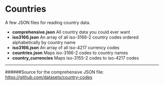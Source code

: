 # Countries

A few JSON files for reading country data.

* __comprehensive.json__ All country data you could ever want
* __iso3166.json__ An array of all iso-3166-2 country codes ordered alphabetically by country name
* __iso3166.json__ An array of all iso-4217 currency codes
* __countries.json__ Maps iso-3166-2 codes to country names
* __country_currencies__ Maps iso-3155-2 codes to iso-4217 codes

---

######Source for the comprehensive JSON file:
<https://github.com/datasets/country-codes>

